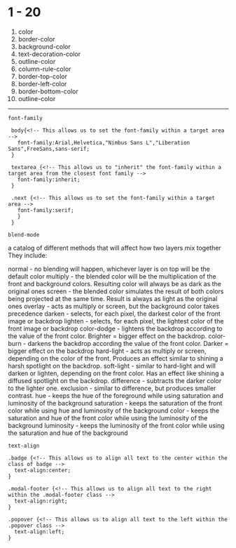 # 1 - 20
<ol>
  <li>color</li>
  <li>border-color</li>
  <li>background-color</li>
  <li>text-decoration-color</li>
  <li>outline-color</li>
  <li>column-rule-color</li>
  <li>border-top-color</li>
  <li>border-left-color</li>
  <li>border-bottom-color</li>
  <li>outline-color</li>
</ol>

---
`font-family`
```
 body{<!-- This allows us to set the font-family within a target area -->
   font-family:Arial,Helvetica,"Nimbus Sans L","Liberation Sans",FreeSans,sans-serif;
 }

 textarea {<!-- This allows us to "inherit" the font-family within a target area from the closest font family -->
   font-family:inherit;
 }

 .next {<!-- This allows us to set the font-family within a target area -->
   font-family:serif;
   }
 }
 ```

`blend-mode`

a catalog of different methods that will affect how two layers mix together
They include:

normal - no blending will happen, whichever layer is on top will be the default color
multiply - the blended color will be the multiplication of the front and background colors. Resulting color will always be as dark as the original ones
screen - the blended color simulates the result of both colors being projected at the same time. Result is always as light as the original ones
overlay - acts as multiply or screen, but the background color takes precedence
darken - selects, for each pixel, the darkest color of the front image or backdrop
lighten - selects, for each pixel, the lightest color of the front image or backdrop
color-dodge - lightens the backdrop according to the value of the front color. Brighter = bigger effect on the backdrop.
color-burn - darkens the backdrop according the value of the front color. Darker = bigger effect on the backdrop
hard-light - acts as multiply or screen, depending on the color of the front. Produces an effect similar to shining a harsh spotlight on the backdrop.
soft-light - similar to hard-light and will darken or lighten, depending on the front color. Has an effect like shining a diffused spotlight on the backdrop.
difference - subtracts the darker color to the lighter one.
exclusion - similar to difference, but produces smaller contrast.
hue - keeps the hue of the foreground while using saturation and luminosity of the background
saturation - keeps the saturation of the front color while using hue and luminosity of the background
color - keeps the saturation and hue of the front color while using the luminosity of the background
luminosity - keeps the luminosity of the front color while using the saturation and hue of the background


`text-align`
```
.badge {<!-- This allows us to align all text to the center within the class of badge -->
  text-align:center;
}

.modal-footer {<!-- This allows us to align all text to the right within the .modal-footer class -->
  text-align:right;
}

.popover {<!-- This allows us to align all text to the left within the .popover class -->
  text-align:left;
}
```












